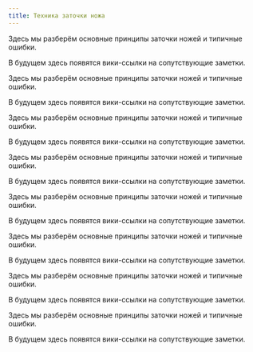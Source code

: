 ```yaml
---
title: Техника заточки ножа
---
```


Здесь мы разберём основные принципы заточки ножей и типичные ошибки.

В будущем здесь появятся вики-ссылки на сопутствующие заметки.

Здесь мы разберём основные принципы заточки ножей и типичные ошибки.

В будущем здесь появятся вики-ссылки на сопутствующие заметки.


Здесь мы разберём основные принципы заточки ножей и типичные ошибки.

В будущем здесь появятся вики-ссылки на сопутствующие заметки.

Здесь мы разберём основные принципы заточки ножей и типичные ошибки.

В будущем здесь появятся вики-ссылки на сопутствующие заметки.


Здесь мы разберём основные принципы заточки ножей и типичные ошибки.

В будущем здесь появятся вики-ссылки на сопутствующие заметки.

Здесь мы разберём основные принципы заточки ножей и типичные ошибки.

В будущем здесь появятся вики-ссылки на сопутствующие заметки.


Здесь мы разберём основные принципы заточки ножей и типичные ошибки.

В будущем здесь появятся вики-ссылки на сопутствующие заметки.

Здесь мы разберём основные принципы заточки ножей и типичные ошибки.

В будущем здесь появятся вики-ссылки на сопутствующие заметки.
